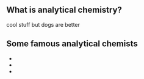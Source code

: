 ## What is analytical chemistry?
cool stuff but dogs are better
## Some famous analytical chemists
-
-
-
